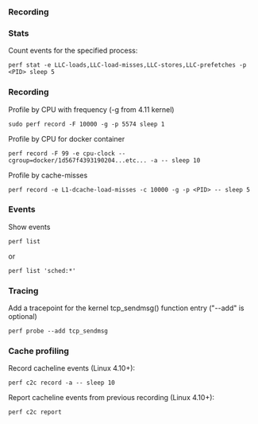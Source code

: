 ### Recording

### Stats

Count events for the specified process:

    perf stat -e LLC-loads,LLC-load-misses,LLC-stores,LLC-prefetches -p <PID> sleep 5

### Recording

Profile by CPU with frequency (-g from 4.11 kernel)

    sudo perf record -F 10000 -g -p 5574 sleep 1

Profile by CPU for docker container

    perf record -F 99 -e cpu-clock --cgroup=docker/1d567f4393190204...etc... -a -- sleep 10

Profile by cache-misses

    perf record -e L1-dcache-load-misses -c 10000 -g -p <PID> -- sleep 5

### Events

Show events

    perf list

or

    perf list 'sched:*'

### Tracing

Add a tracepoint for the kernel tcp_sendmsg() function entry ("--add" is optional)

    perf probe --add tcp_sendmsg

### Cache profiling

Record cacheline events (Linux 4.10+):
    
    perf c2c record -a -- sleep 10

Report cacheline events from previous recording (Linux 4.10+):

    perf c2c report